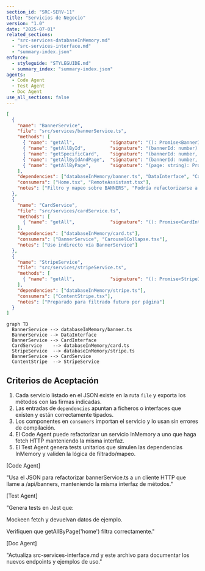 ```yaml
---
section_id: "SRC-SERV-11"
title: "Servicios de Negocio"
version: "1.0"
date: "2025-07-01"
related_sections:
  - "src-services-databaseInMemory.md"
  - "src-services-interface.md"
  - "summary-index.json"
enforce:
  - styleguide: "STYLEGUIDE.md"
  - summary_index: "summary-index.json"
agents:
  - Code Agent
  - Test Agent
  - Doc Agent
use_all_sections: false
---
```


```json
[
  {
    "name": "BannerService",
    "file": "src/services/bannerService.ts",
    "methods": [
      { "name": "getAll",             "signature": "(): Promise<BannerInterface[] | null>" },
      { "name": "getAllById",         "signature": "(bannerId: number): Promise<BannerInterface[] | null>" },
      { "name": "getSpecificCard",    "signature": "(bannerId: number, cardId: number): Promise<DataInterface | null>" },
      { "name": "getAllByIdAndPage",  "signature": "(bannerId: number, page: string): Promise<DataInterface[] | null>" },
      { "name": "getAllByPage",       "signature": "(page: string): Promise<BannerInterface[] | null>" }
    ],
    "dependencies": ["databaseInMemory/banner.ts", "DataInterface", "CardInterface"],
    "consumers": ["Home.tsx", "RemoteAssistant.tsx"],
    "notes": ["Filtro y mapeo sobre BANNERS", "Podría refactorizarse a fetch HTTP"]
  },
  {
    "name": "CardService",
    "file": "src/services/cardService.ts",
    "methods": [
      { "name": "getAll",             "signature": "(): Promise<CardInterface[] | null>" }
    ],
    "dependencies": ["databaseInMemory/card.ts"],
    "consumers": ["BannerService", "CarouselCollapse.tsx"],
    "notes": ["Uso indirecto vía BannerService"]
  },
  {
    "name": "StripeService",
    "file": "src/services/stripeService.ts",
    "methods": [
      { "name": "getAll",             "signature": "(): Promise<StripeInterface[] | null>" }
    ],
    "dependencies": ["databaseInMemory/stripe.ts"],
    "consumers": ["ContentStripe.tsx"],
    "notes": ["Preparado para filtrado futuro por página"]
  }
]
```

```mermaid
graph TD
  BannerService --> databaseInMemory/banner.ts
  BannerService --> DataInterface
  BannerService --> CardInterface
  CardService    --> databaseInMemory/card.ts
  StripeService  --> databaseInMemory/stripe.ts
  BannerService --> CardService
  ContentStripe  --> StripeService
```

## Criterios de Aceptación
1. Cada servicio listado en el JSON existe en la ruta `file` y exporta los métodos con las firmas indicadas.
2. Las entradas de `dependencies` apuntan a ficheros o interfaces que existen y están correctamente tipados.
3. Los componentes en `consumers` importan el servicio y lo usan sin errores de compilación.
4. El Code Agent puede refactorizar un servicio InMemory a uno que haga fetch HTTP manteniendo la misma interfaz.
5. El Test Agent genera tests unitarios que simulen las dependencias InMemory y validen la lógica de filtrado/mapeo.

[Code Agent]

"Usa el JSON para refactorizar bannerService.ts a un cliente HTTP que llame a /api/banners, manteniendo la misma interfaz de métodos."

[Test Agent]

"Genera tests en Jest que:

Mockeen fetch y devuelvan datos de ejemplo.

Verifiquen que getAllByPage('home') filtra correctamente."

[Doc Agent]

"Actualiza src-services-interface.md y este archivo para documentar los nuevos endpoints y ejemplos de uso."

